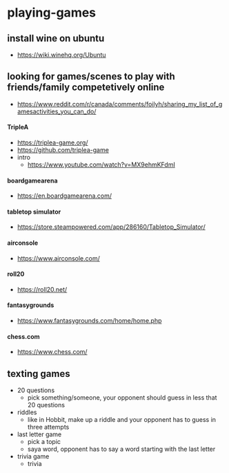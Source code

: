 # playing-games

## install wine on ubuntu

- https://wiki.winehq.org/Ubuntu

## looking for games/scenes to play with friends/family competetively online

- https://www.reddit.com/r/canada/comments/foilyh/sharing_my_list_of_gamesactivities_you_can_do/

#### TripleA

- https://triplea-game.org/
- https://github.com/triplea-game
- intro
    - https://www.youtube.com/watch?v=MX9ehmKFdmI

#### boardgamearena

- https://en.boardgamearena.com/

#### tabletop simulator

- https://store.steampowered.com/app/286160/Tabletop_Simulator/

#### airconsole

- https://www.airconsole.com/

#### roll20

- https://roll20.net/

#### fantasygrounds

- https://www.fantasygrounds.com/home/home.php

#### chess.com

- https://www.chess.com/ 


## texting games

- 20 questions
    - pick something/someone, your opponent should guess in less that 20 questions
- riddles
    - like in Hobbit, make up a riddle and your opponent has to guess in three attempts
- last letter game
    - pick a topic
    - saya word, opponent has to say a word starting with the last letter
- trivia game
    - trivia